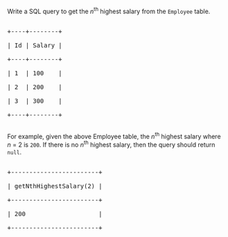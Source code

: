 Write a SQL query to get the _n_<sup>th</sup> highest salary from the `` Employee `` table.

<pre>
+----+--------+
| Id | Salary |
+----+--------+
| 1  | 100    |
| 2  | 200    |
| 3  | 300    |
+----+--------+
</pre>

For example, given the above Employee table, the _n_<sup>th</sup> highest salary where _n_ = 2 is `` 200 ``. If there is no _n_<sup>th</sup> highest salary, then the query should return `` null ``.

<pre>
+------------------------+
| getNthHighestSalary(2) |
+------------------------+
| 200                    |
+------------------------+
</pre>